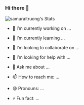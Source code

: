### Hi there 👋

![samuraitruong's Stats](https://github-readme-stats.vercel.app/api?username=samuraitruong&theme=radical&show_icons=true&hide_border=true&count_private=true)


- 🔭 I’m currently working on ...
- 🌱 I’m currently learning ...
- 👯 I’m looking to collaborate on ...
- 🤔 I’m looking for help with ...
- 💬 Ask me about ...
  
- 📫 How to reach me: ...
- 😄 Pronouns: ...
- ⚡ Fun fact: ...

